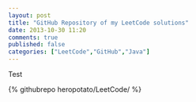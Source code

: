 ```yaml
---
layout: post
title: "GitHub Repository of my LeetCode solutions"
date: 2013-10-30 11:20
comments: true
published: false
categories: ["LeetCode","GitHub","Java"]
---
```

Test

{% githubrepo heropotato/LeetCode/ %}
